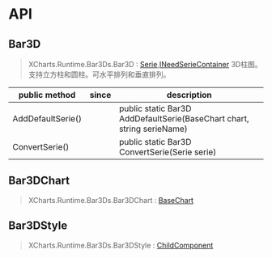 # API

## Bar3D

> XCharts.Runtime.Bar3Ds.Bar3D : [Serie](https://xcharts-team.github.io/docs/api#serie),[INeedSerieContainer](https://xcharts-team.github.io/docs/api#ineedseriecontainer)
3D柱图。支持立方柱和圆柱。可水平排列和垂直排列。

|public method|since|description|
|--|--|--|
|AddDefaultSerie()||public static Bar3D AddDefaultSerie(BaseChart chart, string serieName)|
|ConvertSerie()||public static Bar3D ConvertSerie(Serie serie)|

## Bar3DChart

> XCharts.Runtime.Bar3Ds.Bar3DChart : [BaseChart](https://xcharts-team.github.io/docs/api#basechart)

## Bar3DStyle

> XCharts.Runtime.Bar3Ds.Bar3DStyle : [ChildComponent](https://xcharts-team.github.io/docs/api#childcomponent)

